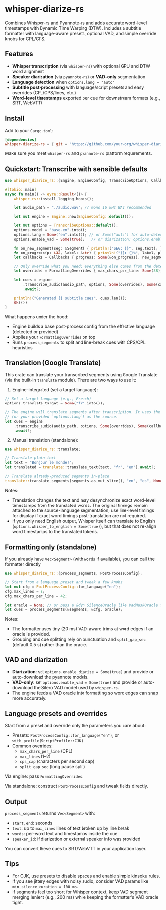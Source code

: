 # whisper-diarize-rs
Combines Whisper-rs and Pyannote-rs and adds accurate word-level timestamps with Dynamic Time Warping (DTW). Includes a subtitle formatter with language-aware presets, optional VAD, and simple override knobs for CPL/CPS.

## Features

- __Whisper transcription__ (via `whisper-rs`) with optional GPU and DTW word alignment
- __Speaker diarization__ (via `pyannote-rs`) or __VAD-only__ segmentation
- __Language detection__ when `options.lang = "auto"`
- __Subtitle post-processing__ with language/script presets and easy overrides (CPL/CPS/lines, etc.)
- __Word-level timestamps__ exported per cue for downstream formats (e.g., SRT, WebVTT)

## Install

Add to your `Cargo.toml`:

```toml
[dependencies]
whisper-diarize-rs = { git = "https://github.com/your-org/whisper-diarize-rs" }
```

Make sure you meet `whisper-rs` and `pyannote-rs` platform requirements.

## Quickstart: Transcribe with sensible defaults

```rust
use whisper_diarize_rs::{Engine, EngineConfig, TranscribeOptions, Callbacks, Segment, FormattingOverrides};

#[tokio::main]
async fn main() -> eyre::Result<()> {
    whisper_rs::install_logging_hooks();

    let audio_path = "./audio.wav"; // mono 16 kHz WAV recommended

    let mut engine = Engine::new(EngineConfig::default());

    let mut options = TranscribeOptions::default();
    options.model = "base.en".into();
    options.lang = Some("en".into()); // or Some("auto") for auto-detect
    options.enable_vad = Some(true);   // or diarization: options.enable_diarize = Some(true)

    fn on_new_segment(seg: &Segment) { println!("SEG: {}", seg.text); }
    fn on_progress(p: i32, label: &str) { println!("{}: {}%", label, p); }
    let callbacks = Callbacks { progress: Some(&on_progress), new_segment_callback: Some(&on_new_segment), is_cancelled: None };

    // Only override what you need; everything else comes from the detected (or specified) language preset
    let overrides = FormattingOverrides { max_chars_per_line: Some(38), max_lines: Some(2), ..Default::default() };

    let cues = engine
        .transcribe_audio(audio_path, options, Some(overrides), Some(callbacks))
        .await?;

    println!("Generated {} subtitle cues", cues.len());
    Ok(())
}
```

What happens under the hood:

- Engine builds a base post-process config from the effective language (detected or provided)
- Applies your `FormattingOverrides` on top
- Runs `process_segments` to split and line-break cues with CPS/CPL heuristics

## Translation (Google Translate)

This crate can translate your transcribed segments using Google Translate (via the built-in `translate` module). There are two ways to use it:

1) Engine-integrated (set a target language):

```rust
// Set a target language (e.g., French)
options.translate_target = Some("fr".into());

// The engine will translate segments after transcription. It uses the detected language
// (or your provided `options.lang`) as the source.
let cues = engine
    .transcribe_audio(audio_path, options, Some(overrides), Some(callbacks))
    .await?;
```

2) Manual translation (standalone):

```rust
use whisper_diarize_rs::translate;

// Translate plain text
let text = "Bonjour le monde!";
let translated = translate::translate_text(text, "fr", "en").await?;

// Translate already-produced segments in-place
translate::translate_segments(segments.as_mut_slice(), "en", "es", None).await?;
```

Notes:

- Translation changes the text and may desynchronize exact word-level timestamps from the translated words. The original timings remain attached to the source-language segmentation; use line-level timings for display if exact word timings post-translation are not required.
- If you only need English output, Whisper itself can translate to English (`options.whisper_to_english = Some(true)`), but that does not re-align word timestamps to the translated tokens.

## Formatting only (standalone)

If you already have `Vec<Segment>` (with `words` if available), you can call the formatter directly:

```rust
use whisper_diarize_rs::{process_segments, PostProcessConfig};

// Start from a language preset and tweak a few knobs
let mut cfg = PostProcessConfig::for_language("en");
cfg.max_lines = 2;
cfg.max_chars_per_line = 42;

let oracle = None; // or pass a &dyn SilenceOracle like VadMaskOracle for edge trims
let cues = process_segments(&segments, &cfg, oracle);
```

Notes:

- The formatter uses tiny (20 ms) VAD-aware trims at word edges if an oracle is provided.
- Grouping and cue splitting rely on punctuation and `split_gap_sec` (default 0.5 s) rather than the oracle.

## VAD and diarization

- __Diarization__: set `options.enable_diarize = Some(true)` and provide or auto-download the pyannote models.
- __VAD-only__: set `options.enable_vad = Some(true)` and provide or auto-download the Silero VAD model used by `whisper-rs`.
- The engine feeds a VAD oracle into formatting so word edges can snap more accurately.

## Language presets and overrides

Start from a preset and override only the parameters you care about:

- Presets: `PostProcessConfig::for_language("en")`, or `with_profile(ScriptProfile::CJK)`
- Common overrides:
  - `max_chars_per_line` (CPL)
  - `max_lines` (1–2)
  - `cps_cap` (characters per second cap)
  - `split_gap_sec` (long pause split)

Via engine: pass `FormattingOverrides`.

Via standalone: construct `PostProcessConfig` and tweak fields directly.

## Output

`process_segments` returns `Vec<Segment>` with:

- `start`, `end`: seconds
- `text`: up to `max_lines` lines of text broken up by line break
- `words`: per-word text and timestamps inside the cue
- `speaker_id`: if diarization or external speaker info was provided

You can convert these cues to SRT/WebVTT in your application layer.

## Tips

- For CJK, use presets to disable spaces and enable simple kinsoku rules.
- If you see jittery edges with noisy audio, consider VAD params like `min_silence_duration = 100 ms`.
- If segments feel too short for Whisper context, keep VAD segment merging lenient (e.g., 200 ms) while keeping the formatter’s VAD oracle tight.
